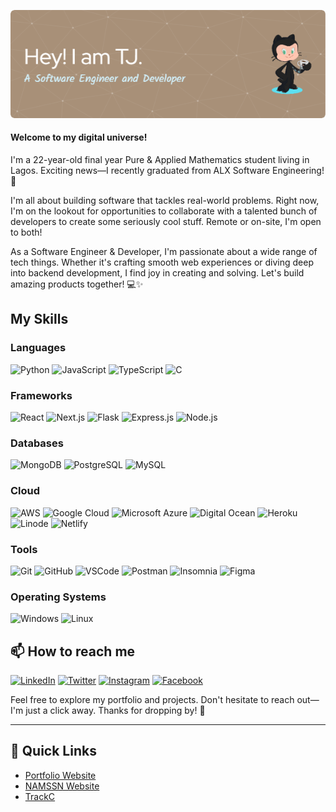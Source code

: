 ![Header](./main/assets/github-header-image.png)

#### Welcome to my digital universe!

I'm a 22-year-old final year Pure & Applied Mathematics student living in Lagos. Exciting news—I recently graduated from ALX Software Engineering! 🚀

I'm all about building software that tackles real-world problems. Right now, I'm on the lookout for opportunities to collaborate with a talented bunch of developers to create some seriously cool stuff. Remote or on-site, I'm open to both!

As a Software Engineer & Developer, I'm passionate about a wide range of tech things. Whether it's crafting smooth web experiences or diving deep into backend development, I find joy in creating and solving. Let's build amazing products together! 💻✨

## My Skills

### Languages
![Python](https://img.shields.io/badge/-Python-000?&logo=python)
![JavaScript](https://img.shields.io/badge/-JavaScript-000?&logo=JavaScript&logoColor=ddc508)
![TypeScript](https://img.shields.io/badge/-TypeScript-000?&logo=TypeScript&logoColor=007ACC)
![C](https://img.shields.io/badge/-C-000?&logo=C)

### Frameworks
![React](https://img.shields.io/badge/-React-000?&logo=React)
![Next.js](https://img.shields.io/badge/-Next.js-000?&logo=Next.js)
![Flask](https://img.shields.io/badge/-Flask-000?&logo=Flask)
![Express.js](https://img.shields.io/badge/-Express.js-000?&logo=Express.js)
![Node.js](https://img.shields.io/badge/-Node.js-000?&logo=node.js)

### Databases
![MongoDB](https://img.shields.io/badge/-MongoDB-000?&logo=MongoDB)
![PostgreSQL](https://img.shields.io/badge/-PostgreSQL-000?&logo=PostgreSQL)
![MySQL](https://img.shields.io/badge/-MySQL-000?&logo=MySQL)

### Cloud
![AWS](https://img.shields.io/badge/-AWS-000?&logo=Amazon-AWS&logoColor=FF9900)
![Google Cloud](https://img.shields.io/badge/-Google%20Cloud-000?&logo=Google-Cloud&logoColor=4285F4)
![Microsoft Azure](https://img.shields.io/badge/-Microsoft%20Azure-000?&logo=Microsoft-Azure&logoColor=0089D6)
![Digital Ocean](https://img.shields.io/badge/-Digital%20Ocean-000?&logo=DigitalOcean&logoColor=0080FF)
![Heroku](https://img.shields.io/badge/-Heroku-000?&logo=Heroku)
![Linode](https://img.shields.io/badge/-Linode-000?&logo=Linode)
![Netlify](https://img.shields.io/badge/-Netlify-000?&logo=Netlify)

### Tools
![Git](https://img.shields.io/badge/-Git-000?&logo=Git)
![GitHub](https://img.shields.io/badge/-GitHub-000?&logo=GitHub)
![VSCode](https://img.shields.io/badge/-VSCode-000?&logo=Visual-Studio-Code&logoColor=007ACC)
![Postman](https://img.shields.io/badge/-Postman-000?&logo=Postman)
![Insomnia](https://img.shields.io/badge/-Insomnia-000?&logo=Insomnia)
![Figma](https://img.shields.io/badge/-Figma-000?&logo=Figma)

### Operating Systems
![Windows](https://img.shields.io/badge/-Windows-000?&logo=Windows)
![Linux](https://img.shields.io/badge/-Linux-000?&logo=Linux)

## 📫 How to reach me

[![LinkedIn](https://img.shields.io/badge/-LinkedIn-000?&logo=LinkedIn)](https://www.linkedin.com/in/saheed-tijani-b9935625b/)
[![Twitter](https://img.shields.io/badge/-Twitter-000?&logo=Twitter)](https://twitter.com/def_input_name)
[![Instagram](https://img.shields.io/badge/-Instagram-000?&logo=Instagram)](https://www.instagram.com/papionfiya)
[![Facebook](https://img.shields.io/badge/-Facebook-000?&logo=Facebook)](https://web.facebook.com/profile.php?id=100059079370738)


Feel free to explore my portfolio and projects. Don't hesitate to reach out—I'm just a click away. Thanks for dropping by! 🌟

---

## 🚀 Quick Links

- [Portfolio Website](https://whosteejay.netlify.app/)
- [NAMSSN Website](https://namssn-futminna.onrender.com/)
- [TrackC](https://trackc-flask-app-wg3p.onrender.com/)